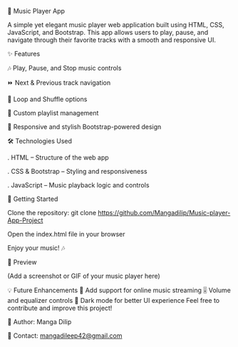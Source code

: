 🎵 Music Player App

A simple yet elegant music player web application built using HTML, CSS, JavaScript, and Bootstrap. This app allows users to play, pause, and navigate through their favorite tracks with a smooth and responsive UI.

✨ Features

🎶 Play, Pause, and Stop music controls

⏩ Next & Previous track navigation

🔄 Loop and Shuffle options

📂 Custom playlist management

🎨 Responsive and stylish Bootstrap-powered design

🛠️ Technologies Used

. HTML – Structure of the web app

. CSS & Bootstrap – Styling and responsiveness

. JavaScript – Music playback logic and controls

🚀 Getting Started

Clone the repository: git clone https://github.com/Mangadilip/Music-player-App-Project

Open the index.html file in your browser

Enjoy your music! 🎶

📸 Preview

(Add a screenshot or GIF of your music player here)

💡 Future Enhancements
🎵 Add support for online music streaming
🎚️ Volume and equalizer controls
🌙 Dark mode for better UI experience
Feel free to contribute and improve this project!

📌 Author: Manga Dilip

📩 Contact: mangadileep42@gmail.com

